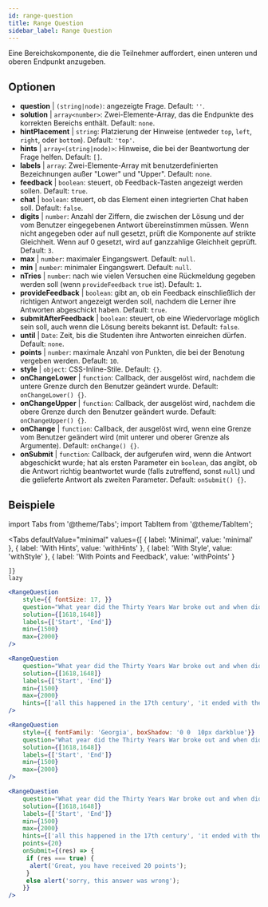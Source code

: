 ```yaml
---
id: range-question
title: Range Question
sidebar_label: Range Question
---
```


Eine Bereichskomponente, die die Teilnehmer auffordert, einen unteren und oberen Endpunkt anzugeben.

## Optionen

* __question__ | `(string|node)`: angezeigte Frage. Default: `''`.
* __solution__ | `array<number>`: Zwei-Elemente-Array, das die Endpunkte des korrekten Bereichs enthält. Default: `none`.
* __hintPlacement__ | `string`: Platzierung der Hinweise (entweder `top`, `left`, `right`, oder `bottom`). Default: `'top'`.
* __hints__ | `array<(string|node)>`: Hinweise, die bei der Beantwortung der Frage helfen. Default: `[]`.
* __labels__ | `array`: Zwei-Elemente-Array mit benutzerdefinierten Bezeichnungen außer "Lower" und "Upper". Default: `none`.
* __feedback__ | `boolean`: steuert, ob Feedback-Tasten angezeigt werden sollen. Default: `true`.
* __chat__ | `boolean`: steuert, ob das Element einen integrierten Chat haben soll. Default: `false`.
* __digits__ | `number`: Anzahl der Ziffern, die zwischen der Lösung und der vom Benutzer eingegebenen Antwort übereinstimmen müssen. Wenn nicht angegeben oder auf null gesetzt, prüft die Komponente auf strikte Gleichheit. Wenn auf 0 gesetzt, wird auf ganzzahlige Gleichheit geprüft. Default: `3`.
* __max__ | `number`: maximaler Eingangswert. Default: `null`.
* __min__ | `number`: minimaler Eingangswert. Default: `null`.
* __nTries__ | `number`: nach wie vielen Versuchen eine Rückmeldung gegeben werden soll (wenn `provideFeedback` `true` ist). Default: `1`.
* __provideFeedback__ | `boolean`: gibt an, ob ein Feedback einschließlich der richtigen Antwort angezeigt werden soll, nachdem die Lerner ihre Antworten abgeschickt haben. Default: `true`.
* __submitAfterFeedback__ | `boolean`: steuert, ob eine Wiedervorlage möglich sein soll, auch wenn die Lösung bereits bekannt ist. Default: `false`.
* __until__ | `Date`: Zeit, bis die Studenten ihre Antworten einreichen dürfen. Default: `none`.
* __points__ | `number`: maximale Anzahl von Punkten, die bei der Benotung vergeben werden. Default: `10`.
* __style__ | `object`: CSS-Inline-Stile. Default: `{}`.
* __onChangeLower__ | `function`: Callback, der ausgelöst wird, nachdem die untere Grenze durch den Benutzer geändert wurde. Default: `onChangeLower() {}`.
* __onChangeUpper__ | `function`: Callback, der ausgelöst wird, nachdem die obere Grenze durch den Benutzer geändert wurde. Default: `onChangeUpper() {}`.
* __onChange__ | `function`: Callback, der ausgelöst wird, wenn eine Grenze vom Benutzer geändert wird (mit unterer und oberer Grenze als Argumente). Default: `onChange() {}`.
* __onSubmit__ | `function`: Callback, der aufgerufen wird, wenn die Antwort abgeschickt wurde; hat als ersten Parameter ein `boolean`, das angibt, ob die Antwort richtig beantwortet wurde (falls zutreffend, sonst `null`) und die gelieferte Antwort als zweiten Parameter. Default: `onSubmit() {}`.


## Beispiele

import Tabs from '@theme/Tabs';
import TabItem from '@theme/TabItem';

<Tabs
    defaultValue="minimal"
    values={[
        { label: 'Minimal', value: 'minimal' },
        { label: 'With Hints', value: 'withHints' },
        { label: 'With Style', value: 'withStyle' },
        { label: 'With Points and Feedback', value: 'withPoints' }
        
    ]}
    lazy
>

<TabItem value="minimal">

```jsx live
<RangeQuestion
    style={{ fontSize: 17, }}
    question="What year did the Thirty Years War broke out and when did it?"
    solution={[1618,1648]}
    labels={['Start', 'End']}
    min={1500}
    max={2000}
/>
```

</TabItem>

<TabItem value="withHints">

```jsx live
<RangeQuestion
    question="What year did the Thirty Years War broke out and when did it?"
    solution={[1618,1648]}
    labels={['Start', 'End']}
    min={1500}
    max={2000}
    hints={['all this happened in the 17th century', 'it ended with the Peace of Westphalia in 1648']}
/>
```

</TabItem>

<TabItem value="withStyle">

```jsx live
<RangeQuestion
    style={{ fontFamily: 'Georgia', boxShadow: '0 0  10px darkblue'}}
    question="What year did the Thirty Years War broke out and when did it?"
    solution={[1618,1648]}
    labels={['Start', 'End']}
    min={1500}
    max={2000}
/>
```

</TabItem>

<TabItem value="withPoints">

```jsx live
<RangeQuestion
    question="What year did the Thirty Years War broke out and when did it?"
    solution={[1618,1648]}
    labels={['Start', 'End']}
    min={1500}
    max={2000}
    hints={['all this happened in the 17th century', 'it ended with the Peace of Westphalia in 1648']}
    points={20}
    onSubmit={(res) => {
     if (res === true) {
      alert('Great, you have received 20 points');
     }
     else alert('sorry, this answer was wrong');
    }}
/>
```

</TabItem>

</Tabs>
